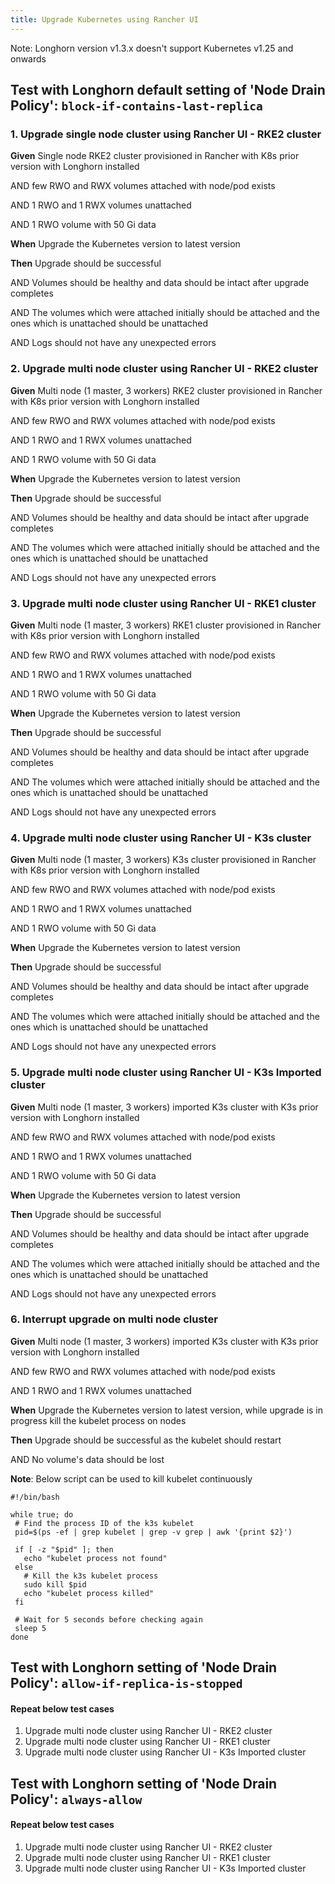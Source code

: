```yaml
---
title: Upgrade Kubernetes using Rancher UI
---
```


Note: Longhorn version v1.3.x doesn't support Kubernetes v1.25 and onwards

Test with Longhorn default setting of 'Node Drain Policy': `block-if-contains-last-replica`
---

### 1. Upgrade single node cluster using Rancher UI - RKE2 cluster

**Given**  Single node RKE2 cluster provisioned in Rancher with K8s prior version with Longhorn installed

AND few RWO and RWX volumes attached with node/pod exists

AND 1 RWO and 1 RWX volumes unattached

AND 1 RWO volume with 50 Gi data

**When** Upgrade the Kubernetes version to latest version

**Then** Upgrade should be successful

AND Volumes should be healthy and data should be intact after upgrade completes

AND The volumes which were attached initially should be attached and the ones which is unattached should be unattached

AND Logs should not have any unexpected errors

### 2. Upgrade multi node cluster using Rancher UI - RKE2 cluster

**Given**  Multi node (1 master, 3 workers) RKE2 cluster provisioned in Rancher with K8s prior version with Longhorn installed

AND few RWO and RWX volumes attached with node/pod exists

AND 1 RWO and 1 RWX volumes unattached

AND 1 RWO volume with 50 Gi data

**When** Upgrade the Kubernetes version to latest version

**Then** Upgrade should be successful

AND Volumes should be healthy and data should be intact after upgrade completes

AND The volumes which were attached initially should be attached and the ones which is unattached should be unattached

AND Logs should not have any unexpected errors


### 3. Upgrade multi node cluster using Rancher UI - RKE1 cluster

**Given**  Multi node (1 master, 3 workers) RKE1 cluster provisioned in Rancher with K8s prior version with Longhorn installed

AND few RWO and RWX volumes attached with node/pod exists

AND 1 RWO and 1 RWX volumes unattached

AND 1 RWO volume with 50 Gi data


**When** Upgrade the Kubernetes version to latest version

**Then** Upgrade should be successful

AND Volumes should be healthy and data should be intact after upgrade completes

AND The volumes which were attached initially should be attached and the ones which is unattached should be unattached

AND Logs should not have any unexpected errors


### 4. Upgrade multi node cluster using Rancher UI - K3s cluster

**Given**  Multi node (1 master, 3 workers) K3s cluster provisioned in Rancher with K8s prior version with Longhorn installed

AND few RWO and RWX volumes attached with node/pod exists

AND 1 RWO and 1 RWX volumes unattached

AND 1 RWO volume with 50 Gi data

**When** Upgrade the Kubernetes version to latest version

**Then** Upgrade should be successful

AND Volumes should be healthy and data should be intact after upgrade completes

AND The volumes which were attached initially should be attached and the ones which is unattached should be unattached

AND Logs should not have any unexpected errors


### 5. Upgrade multi node cluster using Rancher UI - K3s Imported cluster

**Given**  Multi node (1 master, 3 workers) imported K3s cluster with K3s prior version with Longhorn installed

AND few RWO and RWX volumes attached with node/pod exists

AND 1 RWO and 1 RWX volumes unattached

AND 1 RWO volume with 50 Gi data

**When** Upgrade the Kubernetes version to latest version

**Then** Upgrade should be successful

AND Volumes should be healthy and data should be intact after upgrade completes

AND The volumes which were attached initially should be attached and the ones which is unattached should be unattached

AND Logs should not have any unexpected errors


### 6. Interrupt upgrade on multi node cluster

**Given**  Multi node (1 master, 3 workers) imported K3s cluster with K3s prior version with Longhorn installed

AND few RWO and RWX volumes attached with node/pod exists

AND 1 RWO and 1 RWX volumes unattached

**When** Upgrade the Kubernetes version to latest version, while upgrade is in progress kill the kubelet process on nodes

**Then** Upgrade should be successful as the kubelet should restart

AND No volume's data should be lost


**Note**: Below script can be used to kill kubelet continuously

```shell script
#!/bin/bash

while true; do
 # Find the process ID of the k3s kubelet
 pid=$(ps -ef | grep kubelet | grep -v grep | awk '{print $2}')

 if [ -z "$pid" ]; then
   echo "kubelet process not found"
 else
   # Kill the k3s kubelet process
   sudo kill $pid
   echo "kubelet process killed"
 fi

 # Wait for 5 seconds before checking again
 sleep 5
done
```

Test with Longhorn setting of 'Node Drain Policy': `allow-if-replica-is-stopped`
---
#### Repeat below test cases
1. Upgrade multi node cluster using Rancher UI - RKE2 cluster
2. Upgrade multi node cluster using Rancher UI - RKE1 cluster
3. Upgrade multi node cluster using Rancher UI - K3s Imported cluster

Test with Longhorn setting of 'Node Drain Policy': `always-allow`
---
#### Repeat below test cases
1. Upgrade multi node cluster using Rancher UI - RKE2 cluster
2. Upgrade multi node cluster using Rancher UI - RKE1 cluster
3. Upgrade multi node cluster using Rancher UI - K3s Imported cluster
